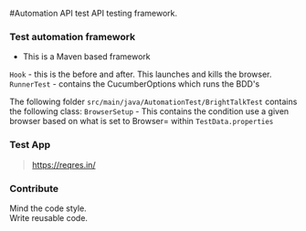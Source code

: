 #Automation API test
API testing framework.

### Test automation framework
- This is a Maven based framework

`Hook` - this is the before and after. This launches and kills the browser.
`RunnerTest` - contains the CucumberOptions which runs the BDD's

The following folder `src/main/java/AutomationTest/BrightTalkTest` contains the following class:
`BrowserSetup` - This contains the condition use a given browser based on what is set to Browser= within `TestData.properties`

### Test App
> https://reqres.in/


### Contribute 
Mind the code style.  
Write reusable code.  
